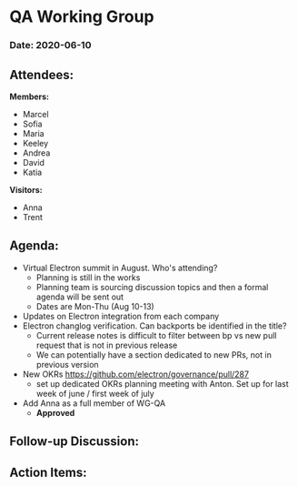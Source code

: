 # QA Working Group

### Date: 2020-06-10

## Attendees:

**Members:**
* Marcel
* Sofia
* Maria
* Keeley
* Andrea
* David
* Katia

**Visitors:**
* Anna
* Trent

## Agenda:
* Virtual Electron summit in August. Who's attending?
    * Planning is still in the works 
    * Planning team is sourcing discussion topics and then a formal agenda will be sent out
    * Dates are Mon-Thu (Aug 10-13)
* Updates on Electron integration from each company
* Electron changlog verification. Can backports be identified in the title?
    * Current release notes is difficult to filter between bp vs new pull request that is not in previous release
    * We can potentially have a section dedicated to new PRs, not in previous version
* New OKRs https://github.com/electron/governance/pull/287
    * set up dedicated OKRs planning meeting with Anton. Set up for last week of june / first week of july
* Add Anna as a full member of WG-QA
    * **Approved**

## Follow-up Discussion:


## Action Items:

